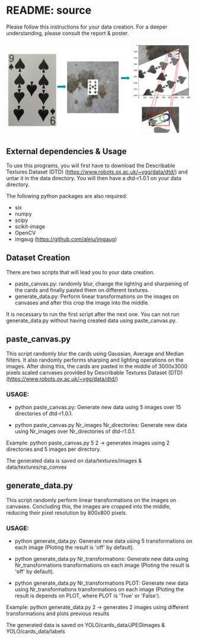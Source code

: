# README: source
Please follow this instructions for your data creation.
For a deeper understanding, please consult the report & poster.

![picture](../poster/figures/data_creation.jpg)

## External dependencies & Usage
To use this programs, you will first have to download the 
Describable Textures Dataset (DTD) (https://www.robots.ox.ac.uk/~vgg/data/dtd/) and 
untar it in the data directory.
You will then have a dtd-r1.0.1 on your data directory.

The following python packages are also required:
- six
- numpy
- scipy
- scikit-image 
- OpenCV
- imgaug (https://github.com/aleju/imgaug)

## Dataset Creation
There are two scripts that will lead you to your data creation.

- paste_canvas.py: randomly blur, change the lighting and sharpening of the cards and 
  finally pasted them on different textures.
- generate_data.py: Perform linear transformations on the images on canvases and after this
  crop the image into the middle.

It is necessary to run the first script after the next one.
You can not run generate_data.py without having created data using paste_canvas.py.

## paste_canvas.py
This script randomly blur the cards using Gaussian, Average and Median filters.
It also randomly performs sharping and lighting operations on the images. 
After doing this, the cards are pasted in the middle of 3000x3000 pixels scaled canvases provided by 
Describable Textures Dataset (DTD) (https://www.robots.ox.ac.uk/~vgg/data/dtd/)

### USAGE:

- python paste_canvas.py:  Generate new data using 5 images over 15 directories of dtd-r1.0.1.

- python paste_canvas.py Nr_images Nr_directories:  Generate new data using Nr_images over Nr_directories of dtd-r1.0.1. 

Example: python paste_canvas.py 5 2 -> generates images using 2 directories and 5 images per directory.

The generated data is saved on data/textures/images & data/textures/np_convex

## generate_data.py
This script randomly perform linear transformations on the images on canvases.
Concluding this, the images are cropped into the middle, reducing their pixel resolution by 800x800 pixels.

### USAGE:

- python generate_data.py: Generate new data using 5 transformations on each image (Ploting the result is 'off' by default).

- python generate_data.py Nr_transformations: Generate new data using Nr_transformations transformations on each image (Ploting the result is 'off' by default). 

- python generate_data.py Nr_transformations PLOT: Generate new data using Nr_transformations transformations on each image (Ploting the result is depends on PLOT, where PLOT is 'True' or 'False'). 

Example: python generate_data.py 2 -> generates 2 images using different transformations and plots previous results

The generated data is saved on YOLO/cards_data/JPEGImages & YOLO/cards_data/labels

